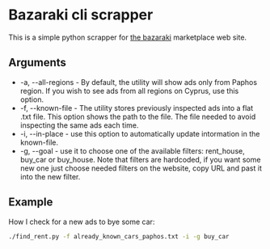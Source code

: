 # Bazaraki cli scrapper

This is a simple python scrapper for [the bazaraki](https://www.bazaraki.com) marketplace web site.

## Arguments

- -a, --all-regions - By default, the utility will show ads only from Paphos region. If you wish to see ads from all regions on Cyprus, use this option.
- -f, --known-file - The utility stores previously inspected ads into a flat .txt file. This option shows the path to the file. The file needed to avoid inspecting the same ads each time.
- -i, --in-place - use this option to automatically update intormation in the known-file.
- -g, --goal - use it to choose one of the available filters: rent_house, buy_car or buy_house. Note that filters are hardcoded, if you want some new one just choose needed filters on the website, copy URL and past it into the new filter.

## Example
How I check for a new ads to bye some car:
```bash
./find_rent.py -f already_known_cars_paphos.txt -i -g buy_car
```